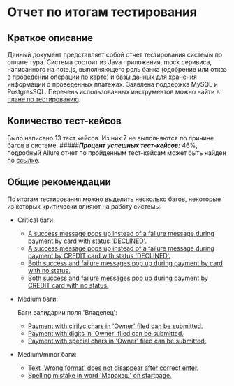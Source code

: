 # Отчет по итогам тестирования
## Краткое описание
Данный документ представляет собой отчет тестирования системы по оплате тура. Система состоит из Java приложения, mock серивиса, написанного на note.js, выполняющего роль банка (одобрение или отказ в проведении операции по карте) и базы данных для хранения информации о проведенных платежах. Заявлена поддержка MySQL и PostgresSQL.
Перечень использованных инструментов можно найти в [плане по тестированию](https://github.com/vadikpkin/qa_diploma/blob/master/Plan.md).
## Количество тест-кейсов
Было написано 13 тест кейсов. Из них 7 не выполняются по причине багов в системе.
#####**_Процент успешных тест-кейсов:_** 46%, подробный Allure отчет по пройденным тест-кейсам может быть найден по [ссылке](https://github.com/vadikpkin/qa_diploma/tree/master/build/reports/allure-report).
## Общие рекомендации
По итогам тестирования можно выделить несколько багов, некоторые из которых критически влияют на работу системы.
 * Critical баги:
   * [A success message pops up instead of a failure message during payment by card with status 'DECLINED'.](https://github.com/vadikpkin/qa_diploma/issues/2)
   * [A success message pops up instead of a failure message during payment by CREDIT card with status 'DECLINED'.](https://github.com/vadikpkin/qa_diploma/issues/3)
   * [Both success and failure messages pop up during payment by card with no status.](https://github.com/vadikpkin/qa_diploma/issues/4)
   * [Both success and failure messages pop up during payment by CREDIT card with no status.](https://github.com/vadikpkin/qa_diploma/issues/5)
 * Medium баги:
 
      Баги валидарии поля 'Владелец':
   * [Payment with cirilyc chars in 'Owner' filed can be submitted.](https://github.com/vadikpkin/qa_diploma/issues/7)
   * [Payment with digits in 'Owner' filed can be submitted.](https://github.com/vadikpkin/qa_diploma/issues/8)
   * [Payment with special chars in 'Owner' filed can be submitted.](https://github.com/vadikpkin/qa_diploma/issues/9)
 * Medium/minor баги:
   * [Text 'Wrong format' does not disappear after correct enter.](https://github.com/vadikpkin/qa_diploma/issues/11)
   * [Spelling mistake in word 'Маракэш' on startpage.](https://github.com/vadikpkin/qa_diploma/issues/6)
   
